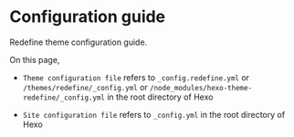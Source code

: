 # Configuration guide

Redefine theme configuration guide.

On this page,

- `Theme configuration file` refers to `_config.redefine.yml` or `/themes/redefine/_config.yml` or `/node_modules/hexo-theme-redefine/_config.yml` in the root directory of Hexo

- `Site configuration file` refers to `_config.yml` in the root directory of Hexo
